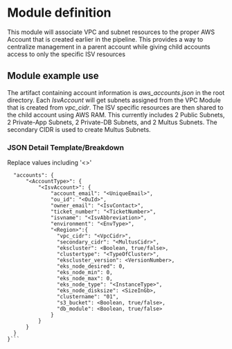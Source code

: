 # Module definition

This module will associate VPC and subnet resources to the proper AWS Account that is created earlier in the pipeline. This provides a way to centralize management in a parent account while giving child accounts access to only the specific ISV resources

## Module example use

The artifact containing account information is *aws_accounts.json* in the root directory.
Each *IsvAccount* will get subnets assigned from the VPC Module that is created from *vpc_cidr*. The ISV specific resources are then shared to the child account using AWS RAM.
This currently includes 2 Public Subnets, 2 Private-App Subnets, 2 Private-DB Subnets, and 2 Multus Subnets.
The secondary CIDR is used to create Multus Subnets.

### JSON Detail Template/Breakdown

Replace values including '<>'

```{
  "accounts": {
      "<AccountType>": {
          "<IsvAccount>": {
              "account_email": "<UniqueEmail>",
              "ou_id": "<OuId>",
              "owner_email": "<IsvContact>",
              "ticket_number": "<TicketNumber>",
              "isvname": "<IsvAbbreviation>",
              "environment": "<EnvType>",
              "<Region>":{
                "vpc_cidr": "<VpcCidr>",
                "secondary_cidr": "<MultusCidr>",
                "ekscluster": <Boolean, true/false>,
                "clustertype": "<TypeOfCluster>",                
                "ekscluster_version": <VersionNumber>,
                "eks_node_desired": 0,
                "eks_node_min": 0,
                "eks_node_max": 0,
                "eks_node_type": "<InstanceType>",
                "eks_node_disksize": <SizeInGb>,
                "clustername": "01",
                "s3_bucket": <Boolean, true/false>,
                "db_module": <Boolean, true/false>
              }
          }
      }
  }
}```
